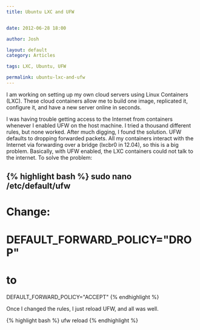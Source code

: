 ```yaml
---
title: Ubuntu LXC and UFW


date: 2012-06-28 18:00

author: Josh

layout: default
category: Articles

tags: LXC, Ubuntu, UFW

permalink: ubuntu-lxc-and-ufw
---
```


I am working on setting up my own cloud servers using Linux Containers
(LXC). These cloud containers allow me to build one image, replicated
it, configure it, and have a new server online in seconds.

I was having trouble getting access to the Internet from containers
whenever I enabled UFW on the host machine. I tried a thousand different
rules, but none worked. After much digging, I found the solution. UFW
defaults to dropping forwarded packets. All my containers interact with
the Internet via forwarding over a bridge (lxcbr0 in 12.04), so this is
a big problem. Basically, with UFW enabled, the LXC containers could not
talk to the internet. To solve the problem:

{% highlight bash %}
sudo nano /etc/default/ufw
----
# Change:
# DEFAULT_FORWARD_POLICY="DROP"
# to
DEFAULT_FORWARD_POLICY="ACCEPT"
{% endhighlight %}

Once I changed the rules, I just reload UFW, and all was well.

{% highlight bash %}
ufw reload
{% endhighlight %}
